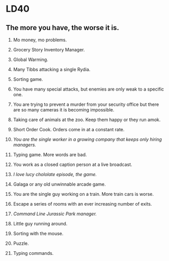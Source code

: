 # LD40

## The more you have, the worse it is.

1.	Mo money, mo problems.
1. 	Grocery Story Inventory Manager.
1. 	Global Warming.
1. 	Many Tibbs attacking a single Rydia.
1.  Sorting game.
1.	You have many special attacks, but enemies are only weak to a specific one.
1.	You are trying to prevent a murder from your security office but there are so many cameras it is becoming impossible.
1.	Taking care of animals at the zoo.  Keep them happy or they run amok.
1.	Short Order Cook.  Orders come in at a constant rate.
1.	*You are the single worker in a growing company that keeps only hiring managers.*
1.	Typing game.  More words are bad.
1.	You work as a closed caption person at a live broadcast.
1.	*I love lucy chololate episode, the game.*
1.	Galaga or any old unwinnable arcade game.
1.	You are the single guy working on a train.  More train cars is worse.
1.	Escape a series of rooms with an ever increasing number of exits.
1.	*Command Line Jurassic Park manager.*



2.	Little guy running around.
2.	Sorting with the mouse.
2.	Puzzle.
2.	Typing commands.